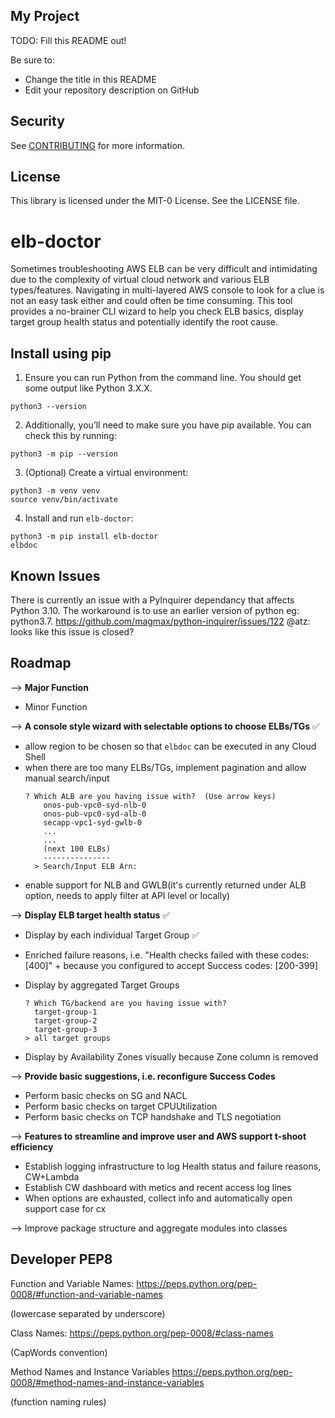 ## My Project

TODO: Fill this README out!

Be sure to:

* Change the title in this README
* Edit your repository description on GitHub

## Security

See [CONTRIBUTING](CONTRIBUTING.md#security-issue-notifications) for more information.

## License

This library is licensed under the MIT-0 License. See the LICENSE file.

# elb-doctor
Sometimes troubleshooting AWS ELB can be very difficult and intimidating due to the complexity of virtual cloud network and various ELB types/features. Navigating in multi-layered AWS console to look for a clue is not an easy task either and could often be time consuming. This tool provides a no-brainer CLI wizard to help you check ELB basics, display target group health status and potentially identify the root cause.

## Install using pip
1. Ensure you can run Python from the command line. You should get some output like Python 3.X.X. 
  ```
  python3 --version
  ```
2. Additionally, you’ll need to make sure you have pip available. You can check this by running:
  ```
  python3 -m pip --version
  ```
3. (Optional) Create a virtual environment: 
  ```
  python3 -m venv venv
  source venv/bin/activate
  ```
4. Install and run `elb-doctor`: 
  ```
  python3 -m pip install elb-doctor
  elbdoc
  ```

## Known Issues
There is currently an issue with a PyInquirer dependancy that affects Python 3.10.  The workaround is to use an earlier version of python eg: python3.7.
https://github.com/magmax/python-inquirer/issues/122
@atz: looks like this issue is closed? 


## Roadmap
--> **Major Function**
- Minor Function 

--> **A console style wizard with selectable options to choose ELBs/TGs** ✅ 
- allow region to be chosen so that `elbdoc` can be executed in any Cloud Shell
- when there are too many ELBs/TGs, implement pagination and allow manual search/input
  ```
  ? Which ALB are you having issue with?  (Use arrow keys)
      onos-pub-vpc0-syd-nlb-0
      onos-pub-vpc0-syd-alb-0
      secapp-vpc1-syd-gwlb-0
      ...
      ...
      (next 100 ELBs)
      ---------------
    > Search/Input ELB Arn: 
  ```
- enable support for NLB and GWLB(it's currently returned under ALB option, needs to apply filter at API level or locally)

--> **Display ELB target health status** ✅
- Display by each individual Target Group ✅
- Enriched failure reasons, i.e. 
  "Health checks failed with these codes: [400]" + because you configured to accept Success codes: [200-399]

- Display by aggregated Target Groups
  ```
  ? Which TG/backend are you having issue with?
    target-group-1
    target-group-2
    target-group-3
  > all target groups  
  ```
- Display by Availability Zones visually because Zone column is removed 
    
--> **Provide basic suggestions, i.e. reconfigure Success Codes**
- Perform basic checks on SG and NACL 
- Perform basic checks on target CPUUtilization 
- Perform basic checks on TCP handshake and TLS negotiation 

--> **Features to streamline and improve user and AWS support t-shoot efficiency**
- Establish logging infrastructure to log Health status and failure reasons, CW+Lambda
- Establish CW dashboard with metics and recent access log lines
- When options are exhausted, collect info and automatically open support case for cx 

--> Improve package structure and aggregate modules into classes

## Developer PEP8

Function and Variable Names:
https://peps.python.org/pep-0008/#function-and-variable-names

(lowercase separated by underscore)

Class Names:
https://peps.python.org/pep-0008/#class-names

(CapWords convention)

Method Names and Instance Variables
https://peps.python.org/pep-0008/#method-names-and-instance-variables

(function naming rules)
